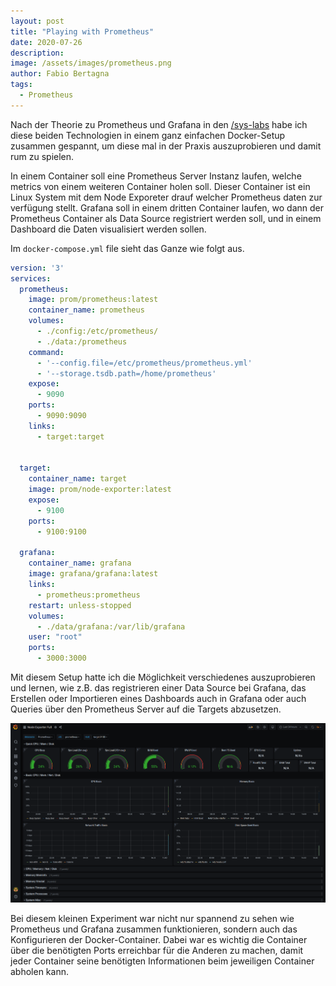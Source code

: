 ```yaml
---
layout: post
title: "Playing with Prometheus"
date: 2020-07-26
description:
image: /assets/images/prometheus.png
author: Fabio Bertagna
tags:
  - Prometheus
---
```

Nach der Theorie zu Prometheus und Grafana in den [/sys-labs](/2020/07/24/sys-labs) habe ich diese beiden Technologien in einem ganz einfachen Docker-Setup zusammen gespannt, um diese mal in der Praxis auszuprobieren und damit rum zu spielen.

In einem Container soll eine Prometheus Server Instanz laufen, welche metrics von einem weiteren Container holen soll. Dieser Container ist ein Linux System mit dem Node Exporeter drauf welcher Prometheus daten zur verfügung stellt. Grafana soll in einem dritten Container laufen, wo dann der Prometheus Container als Data Source registriert werden soll, und in einem Dashboard die Daten visualisiert werden sollen.

Im `docker-compose.yml` file sieht das Ganze wie folgt aus.

```yml
version: '3'
services:
  prometheus:
    image: prom/prometheus:latest
    container_name: prometheus
    volumes:
      - ./config:/etc/prometheus/
      - ./data:/prometheus
    command:
      - '--config.file=/etc/prometheus/prometheus.yml'
      - '--storage.tsdb.path=/home/prometheus'
    expose:
      - 9090
    ports:
      - 9090:9090
    links:
      - target:target


  target:
    container_name: target
    image: prom/node-exporter:latest
    expose:
      - 9100
    ports:
      - 9100:9100

  grafana:
    container_name: grafana
    image: grafana/grafana:latest
    links:
      - prometheus:prometheus
    restart: unless-stopped
    volumes:
      - ./data/grafana:/var/lib/grafana
    user: "root"
    ports:
      - 3000:3000

```

Mit diesem Setup hatte ich die Möglichkeit verschiedenes auszuprobieren und lernen, wie z.B. das registrieren einer Data Source bei Grafana, das Erstellen oder Importieren eines Dashboards auch in Grafana oder auch Queries über den Prometheus Server auf die Targets abzusetzen.

![Grafana Dashboard](/assets/images/grafana-dashboard.png)

Bei diesem kleinen Experiment war nicht nur spannend zu sehen wie Prometheus und Grafana zusammen funktionieren, sondern auch das Konfigurieren der Docker-Container. Dabei war es wichtig die Container über die benötigten Ports erreichbar für die Anderen zu machen, damit jeder Container seine benötigten Informationen beim jeweiligen Container abholen kann.
